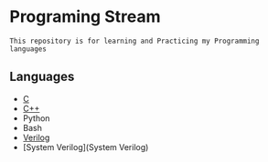 # Programing Stream

`This repository is for learning and Practicing my Programming languages`

## Languages

- [C](C)
- [C++](C++)
- Python
- Bash
- [Verilog](Verilog)
- [System Verilog](System Verilog)
